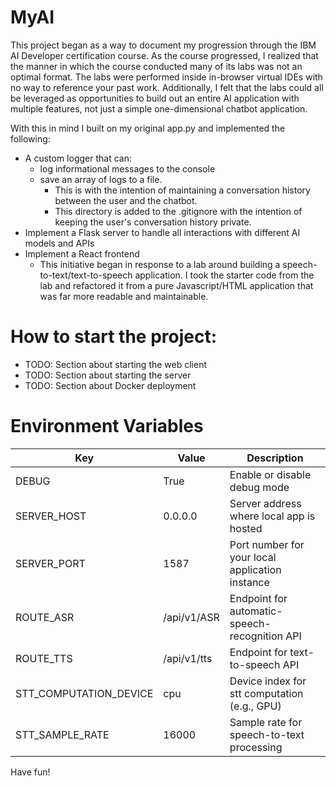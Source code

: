 # MyAI
This project began as a way to document my progression through the IBM AI Developer certification course. As the course
progressed, I realized that the manner in which the course conducted many of its labs was not an optimal format. The 
labs were performed inside in-browser virtual IDEs with no way to reference your past work. Additionally, I felt that
the labs could all be leveraged as opportunities to build out an entire AI application with multiple features, not just
a simple one-dimensional chatbot application.

With this in mind I built on my original app.py and implemented the following:
* A custom logger that can:
  * log informational messages to the console
  * save an array of logs to a file. 
    * This is with the intention of maintaining a conversation history between the user and the chatbot.
    * This directory is added to the .gitignore with the intention of keeping the user's conversation history private.
* Implement a Flask server to handle all interactions with different AI models and APIs
* Implement a React frontend
  * This initiative began in response to a lab around building a speech-to-text/text-to-speech application. I took the starter code from the lab and refactored it from a pure Javascript/HTML application that was far more readable and maintainable.

# How to start the project:
* TODO: Section about starting the web client
* TODO: Section about starting the server
* TODO: Section about Docker deployment

# Environment Variables
| Key                    | Value                                                 | Description                                     |
|------------------------|-------------------------------------------------------|-------------------------------------------------|
| DEBUG                  | True                                                  | Enable or disable debug mode                    |
| SERVER_HOST            | 0.0.0.0                                               | Server address where local app is hosted        |
| SERVER_PORT            | 1587                                                  | Port number for your local application instance |
| ROUTE_ASR              | /api/v1/ASR                                           | Endpoint for automatic-speech-recognition API                 |
| ROUTE_TTS              | /api/v1/tts                                           | Endpoint for text-to-speech API                 |
| STT_COMPUTATION_DEVICE | cpu                                                   | Device index for stt computation (e.g., GPU)    |
| STT_SAMPLE_RATE        | 16000                                                 | Sample rate for speech-to-text processing       |

Have fun!